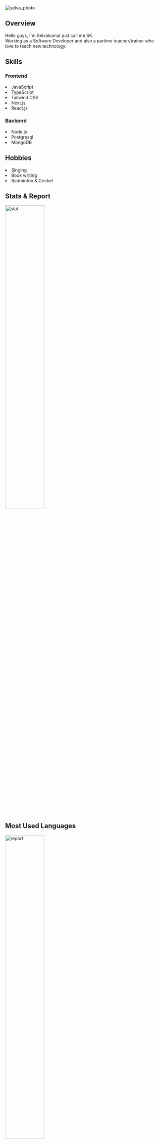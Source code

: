 

<!--
**Selva-kumar-K/Selva-kumar-K** is a ✨ _special_ ✨ repository because its `README.md` (this file) appears on your GitHub profile.

Here are some ideas to get you started:

- 🔭 I’m currently working on ...
- 🌱 I’m currently learning ...
- 👯 I’m looking to collaborate on ...
- 🤔 I’m looking for help with ...
- 💬 Ask me about ...
- 📫 How to reach me: ...
- 😄 Pronouns: ... --!>

<img src="https://sk-portfolio-iota.vercel.app/_next/image?url=%2F_next%2Fstatic%2Fmedia%2Fselva.c0d1dd3a.jpg&w=3840&q=75" alt="selva_photo">
<h2>Overview</h2>
<p>Hello guys, I'm Selvakumar just call me SK.<br>
Working as a Software Developer and also a partime teacher/trainer who love to teach new technology.</p>
<h2>Skills</h2>

<h3>Frontend</h3>
<li>JavaScript</li>
<li>TypeScript</li>
<li>Tailwind CSS</li>
<li>Next.js</li>
<li>React.js</li>

<h3>Backend</h3>
<li>Node.js</li>
<li>Postgresql</li>
<li>MongoDB</li>

<h2>Hobbies</h2>
<li>Singing</li>
<li>Book writing</li>
<li>Badminton & Cricket</li>
<h2>Stats & Report</h2>
<img width = "50%" alt="stat" src="https://github-readme-stats.vercel.app/api?username=Selva-kumar-K&show_icons=true&theme=dark">
<h2>Most Used Languages</h2>
<img width = "50%" alt = "report" src="https://github-readme-stats.vercel.app/api/top-langs/?username=Selva-kumar-K&layout=compact">



